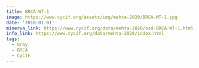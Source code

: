 ```yaml
---
title: BRCA-WT-1
image: https://www.cycif.org/assets/img/mehta-2020/BRCA-WT-1.jpg
date: '2010-01-01'
minerva_link: https://www.cycif.org/data/mehta-2020/osd-BRCA-WT-1.html
info_link: https://www.cycif.org/data/mehta-2020/index.html
tags:
  - Gray
  - BRCA
  - CyCIF
---
```

